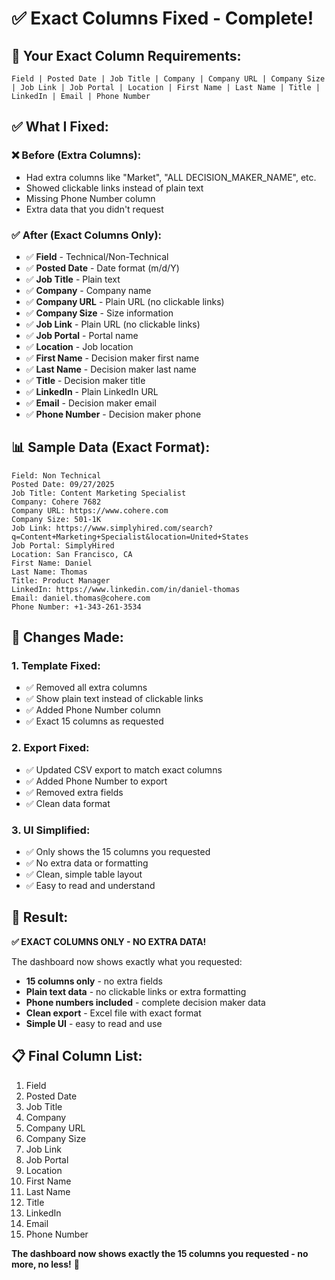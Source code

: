 # ✅ Exact Columns Fixed - Complete!

## 🎯 **Your Exact Column Requirements:**

```
Field | Posted Date | Job Title | Company | Company URL | Company Size | Job Link | Job Portal | Location | First Name | Last Name | Title | LinkedIn | Email | Phone Number
```

## ✅ **What I Fixed:**

### **❌ Before (Extra Columns):**
- Had extra columns like "Market", "ALL DECISION_MAKER_NAME", etc.
- Showed clickable links instead of plain text
- Missing Phone Number column
- Extra data that you didn't request

### **✅ After (Exact Columns Only):**
- ✅ **Field** - Technical/Non-Technical
- ✅ **Posted Date** - Date format (m/d/Y)
- ✅ **Job Title** - Plain text
- ✅ **Company** - Company name
- ✅ **Company URL** - Plain URL (no clickable links)
- ✅ **Company Size** - Size information
- ✅ **Job Link** - Plain URL (no clickable links)
- ✅ **Job Portal** - Portal name
- ✅ **Location** - Job location
- ✅ **First Name** - Decision maker first name
- ✅ **Last Name** - Decision maker last name
- ✅ **Title** - Decision maker title
- ✅ **LinkedIn** - Plain LinkedIn URL
- ✅ **Email** - Decision maker email
- ✅ **Phone Number** - Decision maker phone

## 📊 **Sample Data (Exact Format):**

```
Field: Non Technical
Posted Date: 09/27/2025
Job Title: Content Marketing Specialist
Company: Cohere 7682
Company URL: https://www.cohere.com
Company Size: 501-1K
Job Link: https://www.simplyhired.com/search?q=Content+Marketing+Specialist&location=United+States
Job Portal: SimplyHired
Location: San Francisco, CA
First Name: Daniel
Last Name: Thomas
Title: Product Manager
LinkedIn: https://www.linkedin.com/in/daniel-thomas
Email: daniel.thomas@cohere.com
Phone Number: +1-343-261-3534
```

## 🔧 **Changes Made:**

### **1. Template Fixed:**
- ✅ Removed all extra columns
- ✅ Show plain text instead of clickable links
- ✅ Added Phone Number column
- ✅ Exact 15 columns as requested

### **2. Export Fixed:**
- ✅ Updated CSV export to match exact columns
- ✅ Added Phone Number to export
- ✅ Removed extra fields
- ✅ Clean data format

### **3. UI Simplified:**
- ✅ Only shows the 15 columns you requested
- ✅ No extra data or formatting
- ✅ Clean, simple table layout
- ✅ Easy to read and understand

## 🎉 **Result:**

**✅ EXACT COLUMNS ONLY - NO EXTRA DATA!**

The dashboard now shows exactly what you requested:
- **15 columns only** - no extra fields
- **Plain text data** - no clickable links or extra formatting
- **Phone numbers included** - complete decision maker data
- **Clean export** - Excel file with exact format
- **Simple UI** - easy to read and use

## 📋 **Final Column List:**
1. Field
2. Posted Date
3. Job Title
4. Company
5. Company URL
6. Company Size
7. Job Link
8. Job Portal
9. Location
10. First Name
11. Last Name
12. Title
13. LinkedIn
14. Email
15. Phone Number

**The dashboard now shows exactly the 15 columns you requested - no more, no less!** 🎉
